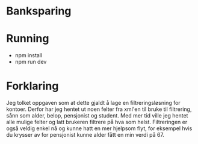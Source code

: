 # Banksparing

# Running
- npm install
- npm run dev

# Forklaring
Jeg tolket oppgaven som at dette gjaldt å lage en filtreringsløsning for kontoer.
Derfor har jeg hentet ut noen felter fra xml'en til bruke til filtrering, sånn som
alder, belop, pensjonist og student. Med mer tid ville jeg hentet alle mulige felter
og latt brukeren filtrere på hva som helst.
Filtreringen er også veldig enkel nå og kunne hatt en mer hjelpsom flyt, for eksempel
hvis du krysser av for pensjonist kunne alder fått en min verdi på 67.



